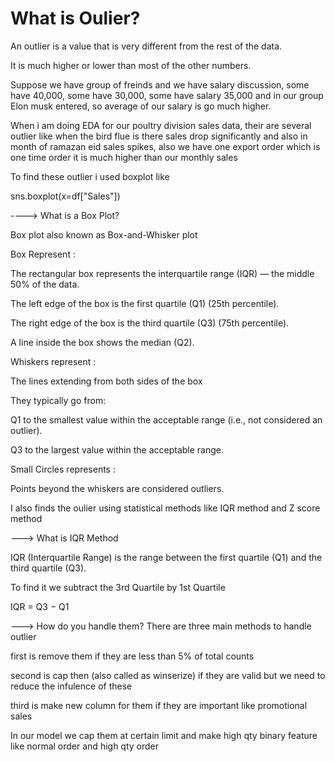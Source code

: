 # What is Oulier?

An outlier is a value that is very different from the rest of the data.

It is much higher or lower than most of the other numbers.

Suppose we have group of freinds and we have salary discussion, some have 40,000, some have 30,000, some have salary 35,000 and in 
our group Elon musk entered, so average of our salary is go much higher.

When i am doing EDA for our poultry division sales data, their are several outlier like when the bird flue is there sales drop significantly
and also in month of ramazan eid sales spikes, also we have one export order which is one time order it is much higher than our monthly sales

To find these outlier i used boxplot like 

sns.boxplot(x=df["Sales"])

----> What is a Box Plot?

Box plot also known as Box-and-Whisker plot

Box Represent :

The rectangular box represents the interquartile range (IQR) — the middle 50% of the data.

The left edge of the box is the first quartile (Q1) (25th percentile).

The right edge of the box is the third quartile (Q3) (75th percentile).

A line inside the box shows the median (Q2).

Whiskers represent :

The lines extending from both sides of the box

They typically go from:

Q1 to the smallest value within the acceptable range (i.e., not considered an outlier).

Q3 to the largest value within the acceptable range.

Small Circles represents :

Points beyond the whiskers are considered outliers.

I also finds the oulier using statistical methods like IQR method and Z score method

---> What is IQR Method

IQR (Interquartile Range) is the range between the first quartile (Q1) and the third quartile (Q3).

To find it we subtract the 3rd Quartile by 1st Quartile

IQR = Q3 − Q1

---> How do you handle them?
There are three main methods to handle outlier

first is remove them if they are less than 5% of total counts

second is cap then (also called as winserize) if they are valid but we need to reduce the infulence of these

third is make new column for them if they are important like promotional sales

In our model we cap them at certain limit and make high qty binary feature like normal order and high qty order 

